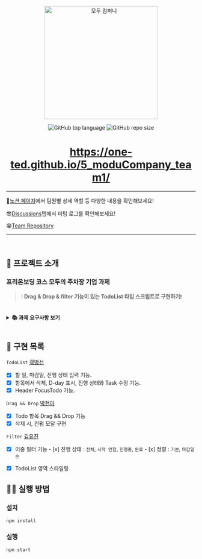 <p align='middle'>
  <a href='https://www.moduparking.com/'>
    <img src='https://user-images.githubusercontent.com/51367622/130882614-fdfde471-f2c6-4be5-b4e2-afd6181e310c.png' width="300px;" alt="모두 컴퍼니" />
  </a></p>
<p align='middle'><img alt="GitHub top language" src="https://img.shields.io/github/languages/top/ONE-TED/5_moduCompany_team1?color=blueviolet"> <img alt="GitHub repo size" src="https://img.shields.io/github/repo-size/ONE-TED/5_moduCompany_team1"> 
<h1 align='middle'><a href='https://one-ted.github.io/5_moduCompany_team1/'>https://one-ted.github.io/5_moduCompany_team1/</a></h1>



---

🧐[노션 페이지](https://www.notion.so/fb50665e31bc48ef83c8bb97b99e4182)에서 팀원별 상세 역할 등 다양한 내용을 확인해보세요!

😎[Discussions](https://github.com/ONE-TED/5_moduCompany_team1/discussions)탭에서 미팅 로그를 확인해보세요!

😁[Team Repository](https://github.com/ONE-TED/5_moduCompany_team1)

---

<br/>

## 📌 프로젝트 소개

###  프리온보딩 코스 모두의 주차장 기업 과제

> ❕ **Drag & Drop & filter 기능이 있는 TodoList 타입 스크립트로 구현하기**❗

<br/>

<details>
    <summary><STRONG>
       📚 과제 요구사항 보기
        </STRONG></summary>

## 공통 가이드

- **`TypeScript`** 사용
- 데이터는 로컬의 dummy data 로 자유롭게 구성할 것 (format: **`json`**)
- UI 라이브러리 사용하지 않을 것을 권장

## **과제** A: To-Do List App **만들기** (UI)

- 간단한 **투두리스트** 애플리케이션에 적합한 UI/UX를 구성할 수 있다.

### **세부 가이드**

- 투두리스트에 적합한 데이터를 구성할 수 있다
- Task 데이터 타입에 필수적으로 들어가야할 필드: id, 할일의 제목, 할일 완료 여부 예시 (변수 명은 자유)

    ```css
    {
    	id: 1,
    	taskName: '자소서 쓰기',
    	isComplete: true
    }
    ```

- [필수] 적절한 Header를 만든다.
- [필수] 투두리스트에 적합한 기능을 구현하기 위해 **데이터를 조작**할 수 있다.
- [필수] 스크롤시 Header가 사라지지 않고 화면 상단에 고정되도록 한다.
- [필수] 필수적으로 추가해야할 기능: Task 목록 조회, 새로운 Task 추가, Task 삭제
- [필수] 투두리스트에 적절한 애니메이션을 추가할 수 있다.
    - [필수] Drag and Drop으로 Task의 순서를 변경한다.
    - 데이터를 변경하지 않고 화면 내에서 Task의 순서만 변경되면 됨
- [선택] 필수 구현 항목에 덧붙여 필요한 **데이터 속성을 추가하여 정의**할 수 있다
- [선택] 최소 요구사항에 덧붙여 구현하고 싶은 기능이 있으면 추가적으로 구현.
- [선택] 최소 요구사항에 덧붙여 추가하고 싶은 UI/UX 및 애니매이션을 추가적으로 구현.

## **과제** B: To-Do List App**만들기** (Data)

- 간단한 투두리스트 애플리케이션에 적합한 데이터 구조를 정의하고 조작할 수 있다.

### **세부가이드**

- 투두리스트에 적합한 데이터 타입을 구성할 수 있다
- Task 데이터 타입에 필수적으로 들어가야할 필드:

    ```jsx
    const task = {
    	id: 1
    	taskName: '자소서 쓰기',
    	status: status.ONGOING
    	createdAt: '2021-02-03'
    	updatedAt: '2021-07-07'
    }
    ```

    - id
    - 할일의 제목
    - 할일의 상태 (최소 3가지 이상의 상태)
        - 예시 (변수 명은 자유)

            ```jsx
            const status = {
            	FINISHED = '완료',
            	ONGOING = '진행중',
            	NOT_STARTED = '시작안함'
            }
            ```

    - 생성일
    - 업데이트일 (상태변경일)
- [필수] 투두리스트에 적합한 기능을 구현하기 위해 데이터를 조작할 수 있다.
- [필수] 필수 기능:
    - Task 목록 조회
    - 새로운 Task 추가
    - Task 삭제
- [필수] 최소 두가지 이상의 조건으로 Task를 필터링 (ex. 상태, 생성일, 생성자, 중요도)
- [필수] Task의 상태 변경 (ex. 진행중 → 완료)
- [선택] 최소 요구사항에 덧붙여 필요한 데이터 속성을 추가하여 정의할 수 있다
- [선택] 최소 요구사항에 덧붙여 구현하고 싶은 기능이 있으면 추가적으로 구현.
- [선택] 최소 요구사항에 덧붙여 추가하고 싶은 투두리스트에 적절한 UI/UX를 추가할 수 있다.
</details>

<br/>


## 📑 구현 목록

`TodoList` [곽병선](https://github.com/kwak-bs)

- [x] 할 일, 마감일, 진행 상태 입력 기능.
- [x] 항목에서 삭제, D-day 표시, 진행 상태와 Task 수정 기능.
- [x] Header FocusTodo 기능.

`Drag && Drop` [박현아](https://github.com/ha3158987)

- [x] Todo 항목 Drag && Drop 기능
- [x] 삭제 시, 컨펌 모달 구현

`Filter` [김유진](https://github.com/jellybrown)

- [x] 이중 필터 기능 
      - [x] 진행 상태 : `전체`, `시작 안함`, `진행중`, `완료`
      - [x] 정렬 : `기본`, `마감일순`
- [x] TodoList 영역 스타일링



## 👨‍💻 실행 방법

### 설치

`npm install`

### 실행

`npm start`

